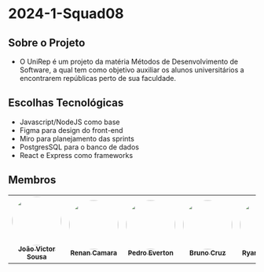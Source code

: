 # 2024-1-Squad08

## Sobre o Projeto

- O UniRep é um projeto da matéria Métodos de Desenvolvimento de Software, a qual tem como objetivo auxiliar os alunos universitários a encontrarem repúblicas perto de sua faculdade.

## Escolhas Tecnológicas

- Javascript/NodeJS como base
- Figma para design do front-end
- Miro para planejamento das sprints
- PostgresSQL para o banco de dados
- React e Express como frameworks

## Membros

<table>
  <tr>
    <td align="center"><a href="https://github.com/Discicle"><img style="border-radius: 50%;" src="https://github.com/Discicle.png?size=100" width="100px;" alt=""/><br /><sub><b>João Victor Sousa</b></sub></a><br />
    <td align="center"><a href="https://github.com/Renurin"><img style="border-radius: 50%;" src="https://github.com/Renurin.png?size=100" width="100px;" alt=""/><br /><sub><b>Renan Camara</b></sub></a><b/>
    <td align="center"><a href="https://github.com/pedroeverton217"><img style="border-radius: 50%;" src="https://github.com/pedroeverton217.png?size=100" width="100px;" alt=""/><br /><sub><b>Pedro Everton</b></sub></a<br/>
    <td align="center"><a href="https://github.com/Brunocrzz"><img style="border-radius: 50%;" src="https://github.com/Brunocrzz.png?size=100" width="100px;" alt=""/><br /><sub><b>Bruno Cruz</</sub</a<br/<ahref="Link git" title="Rocketseat"></a></td>
    <td align="center"><a href="https://github.com/RA-Salles"><img style="border-radius: 50%;" src="https://github.com/RA-Salles.png?size=100" width="100px;" alt=""/><br /><sub><b>Ryan Augusto</b></sub></a><br />
  </tr>
</table>

